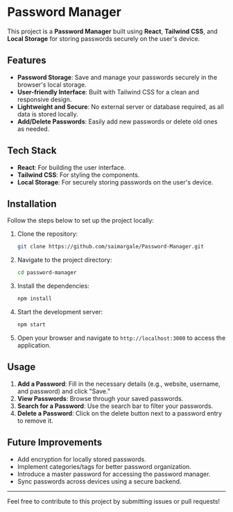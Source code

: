 # Password Manager

This project is a **Password Manager** built using **React**, **Tailwind CSS**, and **Local Storage** for storing passwords securely on the user's device.

## Features

- **Password Storage**: Save and manage your passwords securely in the browser's local storage.
- **User-friendly Interface**: Built with Tailwind CSS for a clean and responsive design.
- **Lightweight and Secure**: No external server or database required, as all data is stored locally.
- **Add/Delete Passwords**: Easily add new passwords or delete old ones as needed.

## Tech Stack

- **React**: For building the user interface.
- **Tailwind CSS**: For styling the components.
- **Local Storage**: For securely storing passwords on the user's device.

## Installation

Follow the steps below to set up the project locally:

1. Clone the repository:
   ```bash
   git clone https://github.com/saimargale/Password-Manager.git
   ```

2. Navigate to the project directory:
   ```bash
   cd password-manager
   ```

3. Install the dependencies:
   ```bash
   npm install
   ```

4. Start the development server:
   ```bash
   npm start
   ```

5. Open your browser and navigate to `http://localhost:3000` to access the application.

## Usage

1. **Add a Password**: Fill in the necessary details (e.g., website, username, and password) and click "Save."
2. **View Passwords**: Browse through your saved passwords.
3. **Search for a Password**: Use the search bar to filter your passwords.
4. **Delete a Password**: Click on the delete button next to a password entry to remove it.

## Future Improvements

- Add encryption for locally stored passwords.
- Implement categories/tags for better password organization.
- Introduce a master password for accessing the password manager.
- Sync passwords across devices using a secure backend.

---

Feel free to contribute to this project by submitting issues or pull requests!
